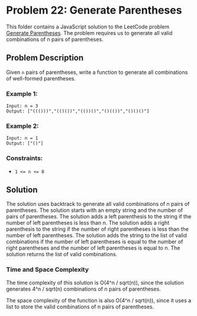 # Problem 22: Generate Parentheses

This folder contains a JavaScript solution to the LeetCode problem [Generate Parentheses](https://leetcode.com/problems/generate-parentheses/). The problem requires us to generate all valid combinations of n pairs of parentheses.

## Problem Description

Given `n` pairs of parentheses, write a function to generate all combinations of well-formed parentheses.

### Example 1:

```
Input: n = 3
Output: ["((()))","(()())","(())()","()(())","()()()"]
```

### Example 2:

```
Input: n = 1
Output: ["()"]
```

### Constraints:

-   `1 <= n <= 8`

## Solution

The solution uses backtrack to generate all valid combinations of n pairs of parentheses. The solution starts with an empty string and the number of pairs of parentheses. The solution adds a left parenthesis to the string if the number of left parentheses is less than n. The solution adds a right parenthesis to the string if the number of right parentheses is less than the number of left parentheses. The solution adds the string to the list of valid combinations if the number of left parentheses is equal to the number of right parentheses and the number of left parentheses is equal to n. The solution returns the list of valid combinations.

### Time and Space Complexity

The time complexity of this solution is O(4^n / sqrt(n)), since the solution generates 4^n / sqrt(n) combinations of n pairs of parentheses.

The space complexity of the function is also O(4^n / sqrt(n)), since it uses a list to store the valid combinations of n pairs of parentheses.
